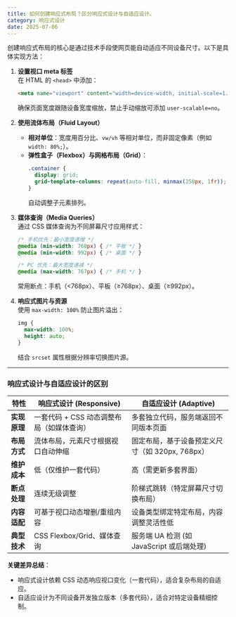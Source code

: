 ```yaml
---
title: 如何创建响应式布局？区分响应式设计与自适应设计。
category: 响应式设计
date: 2025-07-06
---
```

创建响应式布局的核心是通过技术手段使网页能自动适应不同设备尺寸。以下是具体实现方法：  
1. **设置视口 meta 标签**  
   在 HTML 的 `<head>` 中添加：  
   ```html
   <meta name="viewport" content="width=device-width, initial-scale=1.0">
   ```  
   确保页面宽度跟随设备宽度缩放，禁止手动缩放可添加 `user-scalable=no`。  

2. **使用流体布局（Fluid Layout）**  
   - **相对单位**：宽度用百分比、`vw/vh` 等相对单位，而非固定像素（例如 `width: 80%;`）。  
   - **弹性盒子（Flexbox）与网格布局（Grid）**：  
     ```css
     .container {
       display: grid;
       grid-template-columns: repeat(auto-fill, minmax(250px, 1fr));
     }
     ```  
     自动调整子元素排列。  

3. **媒体查询（Media Queries）**  
   通过 CSS 媒体查询为不同屏幕尺寸应用样式：  
   ```css
   /* 手机优先：最小宽度递增 */
   @media (min-width: 768px) { /* 平板 */ }
   @media (min-width: 992px) { /* 桌面 */ }

   /* PC 优先：最大宽度递减 */
   @media (max-width: 767px) { /* 手机 */ }
   ```  
   常用断点：手机（<768px）、平板（≥768px）、桌面（≥992px）。  

4. **响应式图片与资源**  
   使用 `max-width: 100%` 防止图片溢出：  
   ```css
   img {
     max-width: 100%;
     height: auto;
   }
   ```  
   结合 `srcset` 属性根据分辨率切换图片源。  

---

### 响应式设计与自适应设计的区别  
| **特性**         | **响应式设计 (Responsive)**                         | **自适应设计 (Adaptive)**                     |  
|------------------|-----------------------------------------------------|-----------------------------------------------|  
| **实现原理**     | 一套代码 + CSS 动态调整布局（如媒体查询）            | 多套独立代码，服务端返回不同版本页面          |  
| **布局方式**     | 流体布局，元素尺寸根据视口自动伸缩                  | 固定布局，基于设备预定义尺寸（如 320px, 768px） |  
| **维护成本**     | 低（仅维护一套代码）                                | 高（需更新多套界面）                          |  
| **断点处理**     | 连续无级调整                                        | 阶梯式跳转（特定屏幕尺寸切换布局）            |  
| **内容适配**     | 可基于视口动态增删/重组内容                         | 设备类型绑定特定布局，内容调整灵活性低        |  
| **典型技术**     | CSS Flexbox/Grid、媒体查询                          | 服务端 UA 检测 (如 JavaScript 或后端处理)      |  

**关键差异总结**：  
- 响应式设计依赖 CSS 动态响应视口变化（一套代码），适合复杂布局的自适应。  
- 自适应设计为不同设备开发独立版本（多套代码），适合对特定设备精细控制。  
